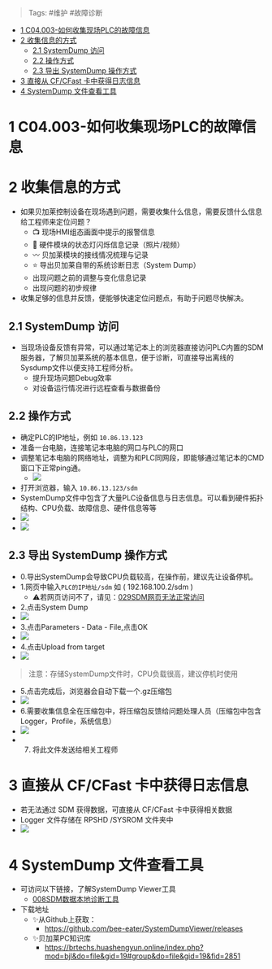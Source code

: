 > Tags: #维护 #故障诊断

- [1 C04.003-如何收集现场PLC的故障信息](#_1-c04003-%E5%A6%82%E4%BD%95%E6%94%B6%E9%9B%86%E7%8E%B0%E5%9C%BAplc%E7%9A%84%E6%95%85%E9%9A%9C%E4%BF%A1%E6%81%AF)
- [2 收集信息的方式](#_2-%E6%94%B6%E9%9B%86%E4%BF%A1%E6%81%AF%E7%9A%84%E6%96%B9%E5%BC%8F)
	- [2.1 SystemDump 访问](#_21-systemdump-%E8%AE%BF%E9%97%AE)
	- [2.2 操作方式](#_22-%E6%93%8D%E4%BD%9C%E6%96%B9%E5%BC%8F)
	- [2.3 导出 SystemDump 操作方式](#_23-%E5%AF%BC%E5%87%BA-systemdump-%E6%93%8D%E4%BD%9C%E6%96%B9%E5%BC%8F)
- [3 直接从 CF/CFast 卡中获得日志信息](#_3-%E7%9B%B4%E6%8E%A5%E4%BB%8E-cfcfast-%E5%8D%A1%E4%B8%AD%E8%8E%B7%E5%BE%97%E6%97%A5%E5%BF%97%E4%BF%A1%E6%81%AF)
- [4 SystemDump 文件查看工具](#_4-systemdump-%E6%96%87%E4%BB%B6%E6%9F%A5%E7%9C%8B%E5%B7%A5%E5%85%B7)

# 1 C04.003-如何收集现场PLC的故障信息

# 2 收集信息的方式

- 如果贝加莱控制设备在现场遇到问题，需要收集什么信息，需要反馈什么信息给工程师来定位问题？
    - 📺 现场HMI组态画面中提示的报警信息
    - 🚥 硬件模块的状态灯闪烁信息记录（照片/视频）
    - 〰️ 贝加莱模块的接线情况梳理与记录
    - ⭐ 导出贝加莱自带的系统诊断日志（System Dump）
    - 出现问题之前的调整与变化信息记录
    - 出现问题的初步规律
- 收集足够的信息并反馈，便能够快速定位问题点，有助于问题尽快解决。

## 2.1 SystemDump 访问

- 当现场设备反馈有异常，可以通过笔记本上的浏览器直接访问PLC内置的SDM服务器，了解贝加莱系统的基本信息，便于诊断，可直接导出离线的Sysdump文件以便支持工程师分析。
    - 提升现场问题Debug效率
    - 对设备运行情况进行远程查看与数据备份

## 2.2 操作方式

- 确定PLC的IP地址，例如 `10.86.13.123`
- 准备一台电脑，连接笔记本电脑的网口与PLC的网口
- 调整笔记本电脑的网络地址，调整为和PLC同网段，即能够通过笔记本的CMD窗口下正常ping通。
    - ![](FILES/003如何收集现场PLC的故障信息/image-20230420163802630.png)
- 打开浏览器，输入 `10.86.13.123/sdm`
- SystemDump文件中包含了大量PLC设备信息与日志信息。可以看到硬件拓扑结构、CPU负载、故障信息、硬件信息等等
- ![](FILES/003如何收集现场PLC的故障信息/image-20230409171631825.png)
- ![](FILES/003如何收集现场PLC的故障信息/image-20230409194016480.png)

## 2.3 导出 SystemDump 操作方式

- 0.导出SystemDump会导致CPU负载较高，在操作前，建议先让设备停机。
- 1.网页中输入`PLC的IP地址/sdm` 如 ( 192.168.100.2/sdm )
    - ⚠️若网页访问不了，请见：[029SDM网页无法正常访问](../B03_技术_诊断/029SDM网页无法正常访问.md)
- 2.点击System Dump
- ![](FILES/003如何收集现场PLC的故障信息/image-20230409193225570.png)
- 3.点击Parameters - Data - File,点击OK
- ![](FILES/003如何收集现场PLC的故障信息/image-20230409193306254.png)
- 4.点击Upload from target
- ![](FILES/003如何收集现场PLC的故障信息/image-20230409193317883.png)

> 注意：存储SystemDump文件时，CPU负载很高，建议停机时使用

- 5.点击完成后，浏览器会自动下载一个.gz压缩包
- ![](FILES/003如何收集现场PLC的故障信息/image-20230409193338347.png)
- 6.需要收集信息全在压缩包中，将压缩包反馈给问题处理人员（压缩包中包含Logger，Profile，系统信息）
- ![](FILES/003如何收集现场PLC的故障信息/image-20230409193428109.png)
- 7. 将此文件发送给相关工程师

# 3 直接从 CF/CFast 卡中获得日志信息

- 若无法通过 SDM 获得数据，可直接从 CF/CFast 卡中获得相关数据
- Logger 文件存储在 RPSHD /SYSROM 文件夹中
- ![](FILES/003如何收集现场PLC的故障信息/image-20230721152934780.png)

# 4 SystemDump 文件查看工具

- 可访问以下链接，了解SystemDump Viewer工具
    - [008SDM数据本地诊断工具](/C07_工具/008SDM数据本地诊断工具.md)
- 下载地址
    - ✨从Github上获取：
      - https://github.com/bee-eater/SystemDumpViewer/releases
    - ✨贝加莱PC知识库
      - https://brtechs.huashengyun.online/index.php?mod=bjl&do=file&gid=19#group&do=file&gid=19&fid=2851
